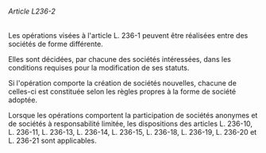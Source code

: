 ###### Article L236-2

Les opérations visées à l'article L. 236-1 peuvent être réalisées entre des sociétés de forme différente.

Elles sont décidées, par chacune des sociétés intéressées, dans les conditions requises pour la modification de ses statuts.

Si l'opération comporte la création de sociétés nouvelles, chacune de celles-ci est constituée selon les règles propres à la forme de société adoptée.

Lorsque les opérations comportent la participation de sociétés anonymes et de sociétés à responsabilité limitée, les dispositions des articles L. 236-10, L. 236-11, L. 236-13, L. 236-14, L. 236-15, L. 236-18, L. 236-19, L. 236-20 et L. 236-21 sont applicables.

